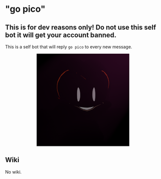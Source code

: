 # "go pico"

## This is for dev reasons only! Do not use this self bot it will get your account banned.

This is a self bot that will reply `go pico` to every new message.

<p align="center">
  <a href="https://github.com/Prince527GitHub/ServerSMP/tree/%22go-pico%22">
    <img src="https://raw.githubusercontent.com/Prince527GitHub/ServerSMP/ServerSMP-Web/assets/image/extra/go_pico.png" alt="EXA-Logo" width="300" height="300">
  </a>
</p>

## Wiki

No wiki.
